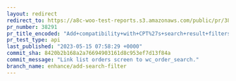 ```yaml
---
layout: redirect
redirect_to: https://a8c-woo-test-reports.s3.amazonaws.com/public/pr/38291/api/index.html
pr_number: 38291
pr_title_encoded: "Add+compatibility+with+CPT%27s+search+result+filters+in+HPOS."
pr_test_type: api
last_published: "2023-05-15 07:58:29 +0000"
commit_sha: 8420b2b168a2a76694903161d8c953ef7d13f84a
commit_message: "Link list orders screen to wc_order_search."
branch_name: enhance/add-search-filter
---
```

